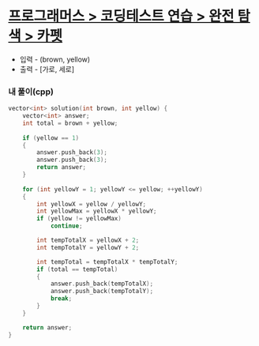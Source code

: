 # [프로그래머스 > 코딩테스트 연습 > 완전 탐색 > 카펫](https://https://school.programmers.co.kr/learn/courses/30/lessons/42842)

* 입력 - (brown, yellow)
* 출력 - [가로, 세로]

### 내 풀이(cpp)

```c++
vector<int> solution(int brown, int yellow) {
	vector<int> answer;
	int total = brown + yellow;
	
	if (yellow == 1)
	{
		answer.push_back(3);
		answer.push_back(3);
		return answer;
	}
    
	for (int yellowY = 1; yellowY <= yellow; ++yellowY)
	{
		int yellowX = yellow / yellowY;
		int yellowMax = yellowX * yellowY;
		if (yellow != yellowMax)
			continue;

		int tempTotalX = yellowX + 2;
		int tempTotalY = yellowY + 2;

		int tempTotal = tempTotalX * tempTotalY;
		if (total == tempTotal)
		{
			answer.push_back(tempTotalX);
			answer.push_back(tempTotalY);
			break;
		}
	}

	return answer;
}

```